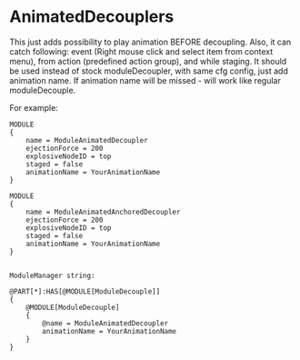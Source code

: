AnimatedDecouplers
==================

This just adds possibility  to play animation BEFORE decoupling.
Also, it can catch following: 
event (Right mouse click and select item from context menu),
from action (predefined action group), and while staging. 
It should be used instead of stock moduleDecoupler, with same  cfg config, just add animation name.
If animation name will be missed - will work like regular moduleDecouple.

For example:

	MODULE
	{
	    name = ModuleAnimatedDecoupler
	    ejectionForce = 200
	    explosiveNodeID = top
	    staged = false
	    animationName = YourAnimationName
	}
	
	MODULE
	{
	    name = ModuleAnimatedAnchoredDecoupler
	    ejectionForce = 200
	    explosiveNodeID = top
	    staged = false
	    animationName = YourAnimationName
	}
	
	
	ModuleManager string:
	
	@PART[*]:HAS[@MODULE[ModuleDecouple]]
	{
		@MODULE[ModuleDecouple]
		{
			@name = ModuleAnimatedDecoupler
			animationName = YourAnimationName
		}
	}
